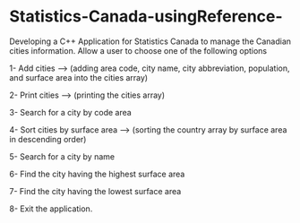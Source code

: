 # Statistics-Canada-usingReference-

Developing a C++ Application for Statistics Canada to manage the Canadian cities information.
Allow a user to choose one of the following options 

  1- Add cities --> (adding area code, city name, city abbreviation, population, and surface area into the cities array)

  2- Print cities --> (printing the cities array)

  3- Search for a city by code area 

  4- Sort cities by surface area --> (sorting the country array by surface area in descending order)
  
  5- Search for a city by name

  6- Find the city having the highest surface area

  7- Find the city having the lowest surface area
  
  8- Exit the application.  
